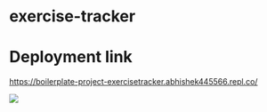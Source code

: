 # exercise-tracker


# Deployment link
https://boilerplate-project-exercisetracker.abhishek445566.repl.co/

![](https://user-images.githubusercontent.com/45648611/135085066-07346a7e-4c9b-4a93-a94a-290deba453ed.PNG)
